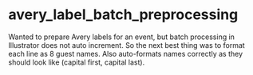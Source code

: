 # avery_label_batch_preprocessing

Wanted to prepare Avery labels for an event,
but batch processing in Illustrator does not
auto increment. So the next best thing was to
format each line as 8 guest names. Also auto-formats names
correctly as they should look like (capital first, capital last).
